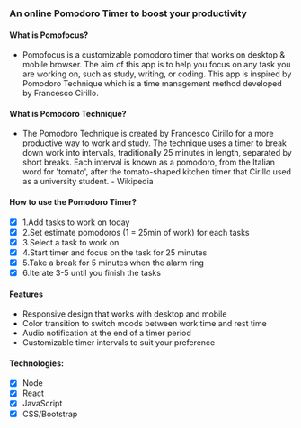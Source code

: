###  An online Pomodoro Timer to boost your productivity
#### What is Pomofocus?
* Pomofocus is a customizable pomodoro timer that works on desktop & mobile browser. The aim of this app is to help you focus on any task you are working on, such as study, writing, or coding. This app is inspired by Pomodoro Technique which is a time management method developed by Francesco Cirillo.

#### What is Pomodoro Technique?
* The Pomodoro Technique is created by Francesco Cirillo for a more productive way to work and study. The technique uses a timer to break down work into intervals, traditionally 25 minutes in length, separated by short breaks. Each interval is known as a pomodoro, from the Italian word for 'tomato', after the tomato-shaped kitchen timer that Cirillo used as a university student. - Wikipedia

#### How to use the Pomodoro Timer?
- [x]  1.Add tasks to work on today
- [x]  2.Set estimate pomodoros (1 = 25min of work) for each tasks
- [x]  3.Select a task to work on
- [x]  4.Start timer and focus on the task for 25 minutes
- [x]  5.Take a break for 5 minutes when the alarm ring
- [x]  6.Iterate 3-5 until you finish the tasks
#### Features
 * Responsive design that works with desktop and mobile
 * Color transition to switch moods between work time and rest time
 * Audio notification at the end of a timer period
 * Customizable timer intervals to suit your preference
 #### Technologies:
- [x] Node
- [x] React
- [x] JavaScript
- [x] CSS/Bootstrap
